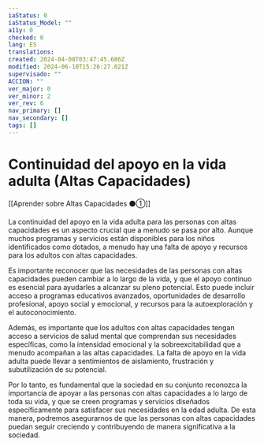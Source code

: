 ```yaml
---
iaStatus: 0
iaStatus_Model: ""
a11y: 0
checked: 0
lang: ES
translations: 
created: 2024-04-08T03:47:45.686Z
modified: 2024-06-10T15:26:27.021Z
supervisado: ""
ACCION: ""
ver_major: 0
ver_minor: 2
ver_rev: 6
nav_primary: []
nav_secondary: []
tags: []
---
```

# Continuidad del apoyo en la vida adulta (Altas Capacidades)

[[Aprender sobre Altas Capacidades ⚫①]]

La continuidad del apoyo en la vida adulta para las personas con altas capacidades es un aspecto crucial que a menudo se pasa por alto. Aunque muchos programas y servicios están disponibles para los niños identificados como dotados, a menudo hay una falta de apoyo y recursos para los adultos con altas capacidades.

Es importante reconocer que las necesidades de las personas con altas capacidades pueden cambiar a lo largo de la vida, y que el apoyo continuo es esencial para ayudarles a alcanzar su pleno potencial. Esto puede incluir acceso a programas educativos avanzados, oportunidades de desarrollo profesional, apoyo social y emocional, y recursos para la autoexploración y el autoconocimiento.

Además, es importante que los adultos con altas capacidades tengan acceso a servicios de salud mental que comprendan sus necesidades específicas, como la intensidad emocional y la sobreexcitabilidad que a menudo acompañan a las altas capacidades. La falta de apoyo en la vida adulta puede llevar a sentimientos de aislamiento, frustración y subutilización de su potencial.

Por lo tanto, es fundamental que la sociedad en su conjunto reconozca la importancia de apoyar a las personas con altas capacidades a lo largo de toda su vida, y que se creen programas y servicios diseñados específicamente para satisfacer sus necesidades en la edad adulta. De esta manera, podremos asegurarnos de que las personas con altas capacidades puedan seguir creciendo y contribuyendo de manera significativa a la sociedad.

